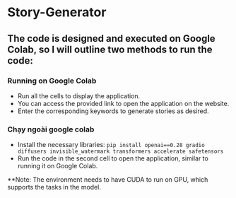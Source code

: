 # Story-Generator
## The code is designed and executed on Google Colab, so I will outline two methods to run the code:
### Running on Google Colab
- Run all the cells to display the application.
- You can access the provided link to open the application on the website.
- Enter the corresponding keywords to generate stories as desired.

### Chạy ngoài google colab
- Install the necessary libraries:
``` pip install openai==0.28 gradio diffusers invisible_watermark transformers accelerate safetensors ```
- Run the code in the second cell to open the application, similar to running it on Google Colab.

**Note: The environment needs to have CUDA to run on GPU, which supports the tasks in the model.
